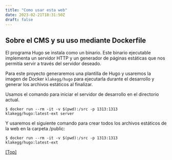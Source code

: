 ```yaml
---
title: "Como usar esta web"
date: 2023-02-21T18:31:50Z
draft: false
---
```


## Sobre el CMS y su uso mediante Dockerfile

El programa Hugo se instala como un binario. Este binario ejecutable implementa un servidor HTTP y un generador de páginas estáticas que nos permitía servir a través del servidor deseado. 

Para este proyecto generaremos una plantilla de Hugo y usaremos la imagen de Docker `klakegg/hugo` para ejecutarla durante el desarrollo y generar los archivos estáticos al finalizar.

Usamos el comando para iniciar el servidor de desarrollo en el directorio actual.

```shell
$ docker run --rm -it -v $(pwd):/src -p 1313:1313   klakegg/hugo:latest-ext server
```

Y usaremos el siguiente comando para crear todos los archivos estáticos de la web en la carpeta /public:

```shell
$ docker run --rm -it -v $(pwd):/src -p 1313:1313   klakegg/hugo:latest-ext
```
[[Top]](#top)
